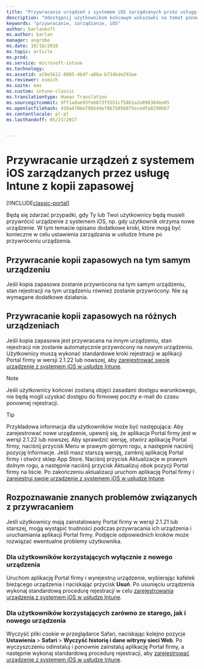 ```yaml
---
title: "Przywracanie urządzeń z systemem iOS zarządzanych przez usługę Intune z kopii zapasowej | Microsoft Docs"
description: "Udostępnij użytkownikom końcowym wskazówki na temat ponownej rejestracji ich urządzeń po przywróceniu z kopii zapasowej."
keywords: "przywracanie, zarządzanie, iOS"
author: barlanmsft
ms.author: barlan
manager: angrobe
ms.date: 10/18/2016
ms.topic: article
ms.prod: 
ms.service: microsoft-intune
ms.technology: 
ms.assetid: a19e5612-8805-4bd7-a86a-b734bde293ae
ms.reviewer: esmich
ms.suite: ems
ms.custom: intune-classic
ms.translationtype: Human Translation
ms.sourcegitcommit: 9ff1adae93fe6873f5551cf58b1a2e89638dee85
ms.openlocfilehash: 438a478be79bb4def8675856075ecedfe8290bb7
ms.contentlocale: pl-pl
ms.lasthandoff: 05/23/2017


---
```


# <a name="restore-intune-managed-ios-devices-from-backup"></a>Przywracanie urządzeń z systemem iOS zarządzanych przez usługę Intune z kopii zapasowej

[!INCLUDE[classic-portal](../includes/classic-portal.md)]

Będą się zdarzać przypadki, gdy Ty lub Twoi użytkownicy będą musieli przywrócić urządzenie z systemem iOS, np. gdy użytkownik otrzyma nowe urządzenie. W tym temacie opisano dodatkowe kroki, które mogą być konieczne w celu ustawienia zarządzania w usłudze Intune po przywróceniu urządzenia.

## <a name="restoring-backups-onto-the-same-device"></a>Przywracanie kopii zapasowych na tym samym urządzeniu

Jeśli kopia zapasowa zostanie przywrócona na tym samym urządzeniu, stan rejestracji na tym urządzeniu również zostanie przywrócony. Nie są wymagane dodatkowe działania.

## <a name="restoring-backups-onto-different-devices"></a>Przywracanie kopii zapasowych na różnych urządzeniach

Jeśli kopia zapasowa jest przywracana na innym urządzeniu, stan rejestracji nie zostanie automatycznie przywrócony na nowym urządzeniu. Użytkownicy muszą wykonać standardowe kroki rejestracji w aplikacji Portal firmy w wersji 2.1.22 lub nowszej, aby [zarejestrować swoje urządzenie z systemem iOS w usłudze Intune](/intune-user-help/enroll-your-device-in-intune-ios).

> [!NOTE]
> Jeśli użytkownicy końcowi zostaną objęci zasadami dostępu warunkowego, nie będą mogli uzyskać dostępu do firmowej poczty e-mail do czasu ponownej rejestracji.

> [!TIP]
> Przykładowa informacja dla użytkowników może być następująca: Aby zarejestrować nowe urządzenie, upewnij się, że aplikacja Portal firmy jest w wersji 2.1.22 lub nowszej. Aby sprawdzić wersję, otwórz aplikację Portal firmy, naciśnij przycisk Menu w prawym górnym rogu, a następnie naciśnij pozycję Informacje. Jeśli masz starszą wersję, zamknij aplikację Portal firmy i otwórz sklep App Store. Naciśnij przycisk Aktualizacje w prawym dolnym rogu, a następnie naciśnij przycisk Aktualizuj obok pozycji Portal firmy na liście. Po zakończeniu aktualizacji uruchom aplikację Portal firmy i [zarejestruj swoje urządzenie z systemem iOS w usłudze Intune](/intune-user-help/enroll-your-device-in-intune-ios).

## <a name="resolving-known-issues-with-restores"></a>Rozpoznawanie znanych problemów związanych z przywracaniem

Jeśli użytkownicy mają zainstalowany Portal firmy w wersji 2.1.21 lub starszej, mogą wystąpić trudności podczas przywracania ich urządzenia i uruchamiania aplikacji Portal firmy. Podjęcie odpowiednich kroków może rozwiązać ewentualne problemy użytkownika.

### <a name="for-users-who-will-only-use-their-new-device"></a>Dla użytkowników korzystających wyłącznie z nowego urządzenia
Uruchom aplikację Portal firmy i wyrejestruj urządzenie, wybierając kafelek bieżącego urządzenia i naciskając przycisk __Usuń__. Po usunięciu urządzenia wykonaj standardową procedurę rejestracji w celu [zarejestrowania urządzenia z systemem iOS w usłudze Intune](/intune-user-help/enroll-your-device-in-intune-ios).

### <a name="for-users-who-will-use-both-their-old-and-new-devices"></a>Dla użytkowników korzystających zarówno ze starego, jak i nowego urządzenia
Wyczyść pliki cookie w przeglądarce Safari, naciskając kolejno pozycje __Ustawienia__ > __Safari__ > __Wyczyść historię i dane witryny sieci Web__. Po wyczyszczeniu odinstaluj i ponownie zainstaluj aplikację Portal firmy, a następnie wykonaj standardową procedurę rejestracji, aby [zarejestrować urządzenie z systemem iOS w usłudze Intune](/intune-user-help/enroll-your-device-in-intune-ios).

